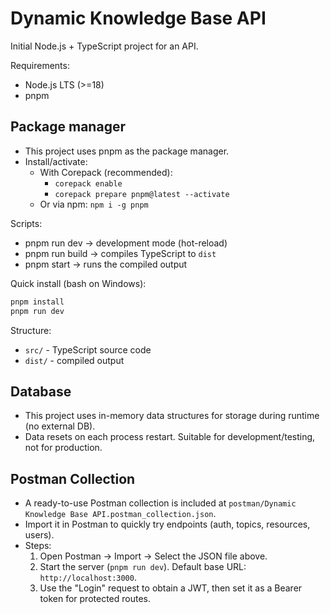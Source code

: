  # Dynamic Knowledge Base API

Initial Node.js + TypeScript project for an API.

Requirements:
- Node.js LTS (>=18)
- pnpm

## Package manager

- This project uses pnpm as the package manager.
- Install/activate:
  - With Corepack (recommended):
    - `corepack enable`
    - `corepack prepare pnpm@latest --activate`
  - Or via npm: `npm i -g pnpm`

Scripts:
- pnpm run dev  -> development mode (hot-reload)
- pnpm run build -> compiles TypeScript to `dist`
- pnpm start     -> runs the compiled output

Quick install (bash on Windows):

```bash
pnpm install
pnpm run dev
```

Structure:
- `src/` - TypeScript source code
- `dist/` - compiled output

## Database

- This project uses in-memory data structures for storage during runtime (no external DB).
- Data resets on each process restart. Suitable for development/testing, not for production.

## Postman Collection

- A ready-to-use Postman collection is included at `postman/Dynamic Knowledge Base API.postman_collection.json`.
- Import it in Postman to quickly try endpoints (auth, topics, resources, users).
- Steps:
  1. Open Postman → Import → Select the JSON file above.
  2. Start the server (`pnpm run dev`). Default base URL: `http://localhost:3000`.
  3. Use the "Login" request to obtain a JWT, then set it as a Bearer token for protected routes.
